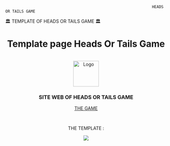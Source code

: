                                                                     HEADS OR TAILS GAME
  🏛️  TEMPLATE OF HEADS OR TAILS GAME  🏛️ 
  
  <div align="center">
  <h1>Template page Heads Or Tails Game</h1><BR>
    <img src="https://cdn.discordapp.com/attachments/1063578231011278980/1072528837486837890/203049_obv_1198.png" alt="Logo" width="80" height="80">
  <h3>SITE WEB OF HEADS OR TAILS GAME </h3>
  <p>
     <a href="https://game.lzqlb.repl.co">THE GAME</a>
  </p>
  <br>
  <p>THE TEMPLATE : </p>
  <img src="https://cdn.discordapp.com/attachments/1063578231011278980/1072569544197013635/image.png">
</div>



